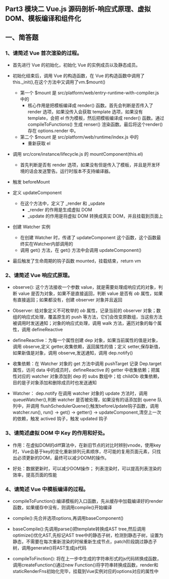 ## Part3 模块二 Vue.js 源码剖析-响应式原理、虚拟 DOM、模板编译和组件化

## 一、简答题

### 1、请简述 Vue 首次渲染的过程。

- 首先进行 Vue 的初始化，初始化 Vue 的实例成员以及静态成员。

- 初始化结束后，调用 Vue 的构造函数，在 Vue 的构造函数中调用了 this._init(),在这个方法中又调用了vm.$mount()
  - 第一个 $mount 是 src/platform/web/entry-runtime-with-compiler.js 中的
    - 核心作用是把模板编译成 render() 函数。首先会判断是否传入了 render 选项，如果没传入会获取 template 选项，如果没有 template，会把 el 作为模板，然后把模板编译成 render() 函数。通过 compileToFunctions() 生成 renser() 渲染函数。最后将这个render() 存在 options.render 中。
  - 第二个 $mount 是 src/platform/web/runtime/index.js 中的
    - 重新获取 el

- 调用 src/core/instance/lifecycle.js 的 mountComponent(this.el) 
  - 首先判断是否有 render 选项，如果没有但是传入了模板，并且是开发环境的话会发送警告。运行时版本不支持编译器。

- 触发 beforeMount

- 定义 updateComponent
  - 在这个方法中，定义了 _render 和 _update
    - _render 的作用是生成虚拟 DOM
    - _update 的作用是将虚拟 DOM 转换成真实 DOM，并且挂载到页面上

- 创建 Watcher 实例
  - 在创建 Watcher 时，传递了 updateComponent 这个函数，这个函数最终实在Watcher内部调用的
  - 调用 get() 方法，在 get() 方法中会调用 updateComponent()

- 最后触发了生命周期的钩子函数 mounted，挂载结束，return vm

### 2、请简述 Vue 响应式原理。

- observe(): 这个方法接收一个参数 value，就是需要处理成响应式的对象，判断 value 是否为对象，如果不是直接返回，判断 value 是否有 _ob_ 属性，如果有直接返回；如果都没有，创建 observer 对象并且返回

- Observer: 给对象定义不可枚举的 _ob_ 属性，记录当前的 observer 对象；数组的响应式处理，覆盖原生的 push 等方法，它们会改变原数组，当这些方法被调用时发送通知；对象的响应式处理，调用 walk 方法，遍历对象的每个属性，调用 defineReactive

- defineReactive：为每一个属性创建 dep 对象，如果当前属性的值是对象，调用 observe,定义 getter,收集依赖，返回属性的值；定义 setter,保存新值，如果新值是对象，调用 observe,发送通知，调用 dep.notify()

- 收集依赖：在 Watcher 对象的 get 方法中调用 pushTarget 记录 Dep.target 属性，访问 data 中的成员时，defineReactive 的 getter 中收集依赖；把属性对应的 watcher 对象添加到 dep 的 subs 数组中；给 childOb 收集依赖，目的是子对象添加和删除成员时也发送通知

- Watcher： dep.notify 在调用 watcher 对象的 update 方法时，调用 queueWatcher(),判断 watcher 是否被处理，如果没有的话添加到 quene 队列中，并调用 flushSchedulerQuene();触发beforeUpdate钩子函数，调用 watcher.run(), run() -> get() -> getter() -> updateComponent,清空上一次的依赖，触发 actived 钩子，触发 updated 钩子

### 3、请简述虚拟 DOM 中 Key 的作用和好处。

- 作用：在虚拟DOM的diff算法中，在新旧节点的对比时辨别vnode，使用key时，Vue会基于key的变化重新排列元素顺序，尽可能的复用页面元素，只找出必须更新的DOM，最终可以减少DOM的操作。

- 好处：数据更新时，可以减少DOM操作； 列表渲染时，可以提高列表渲染的效率，提高页面的性能

### 4、请简述 Vue 中模板编译的过程。

- compileToFunction():编译模板的入口函数，先从缓存中加载编译好的render函数，如果缓存中没有，则调用compile()开始编译

- compile():先合并选项options,再调用baseComponent()

- baseCompile():先调用parse()把template转换成AST tree,然后调用optimize()优化AST,先标记AST tree中的静态子树，检测到静态子树，设置为静态，不需要在每次重新渲染的时候重新生成节点，patch阶段跳过静态子树，调用generate()将AST生成js代码

- compileToFinction(): 将在上一步中生成的字符串形式的js代码转换成函数，调用createFunction()通过new Function()将字符串转换成函数，render和staticRenderFns初始化完毕，挂载到Vue实例对应的options对应的属性中